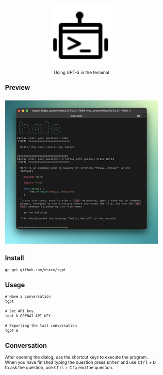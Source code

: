 <div align="center">
  <img src="logo.svg" width="200">
  <p>Using GPT-3 in the terminal</p>
</div>


## Preview
<h2 align="center">
  <img src="preview.png">
</h2>

## Install

```sh
go get github.com/ohxxx/tgpt
```

## Usage

```
# Have a conversation
tgpt

# Set API key.
tgpt k OPENAI_API_KEY

# Exporting the last conversation
tgpt e
```

## Conversation

After opening the dialog, use the shortcut keys to execute the program. When you have finished typing the question press <kbd>Enter</kbd> and use <kbd>Ctrl</kbd> + <kbd>D</kbd> to ask the question, use <kbd>Ctrl</kbd> + <kbd>C</kbd> to end the question.